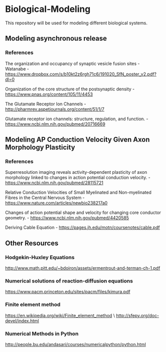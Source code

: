 # Biological-Modeling
This repository will be used for modeling different biological systems.

## Modeling asynchronous release

### References
The organization and occupancy of synaptic vesicle fusion sites - Watanabe - https://www.dropbox.com/s/b10kt2z6rgh71c6/191020_SfN_poster_v2.pdf?dl=0

Organization of the core structure of the postsynaptic density - https://www.pnas.org/content/105/11/4453

The Glutamate Receptor Ion Channels - http://pharmrev.aspetjournals.org/content/51/1/7

Glutamate receptor ion channels: structure, regulation, and function. - https://www.ncbi.nlm.nih.gov/pubmed/20716669

## Modeling AP Conduction Velocity Given Axon Morphology Plasticity

### References
Superresolution imaging reveals activity-dependent plasticity of axon morphology linked to changes in action potential conduction velocity. - https://www.ncbi.nlm.nih.gov/pubmed/28115721

Relative Conduction Velocities of Small Myelinated and Non-myelinated Fibres in the Central Nervous System - https://www.nature.com/articles/newbio238217a0

Changes of action potential shape and velocity for changing core conductor geometry. - https://www.ncbi.nlm.nih.gov/pubmed/4420585

Deriving Cable Equation - https://pages.jh.edu/motn/coursenotes/cable.pdf

## Other Resources
### Hodgekin-Huxley Equations
http://www.math.pitt.edu/~bdoiron/assets/ermentrout-and-terman-ch-1.pdf

### Numerical solutions of reaction-diffusion equations
https://www.pacm.princeton.edu/sites/pacm/files/kimura.pdf

### Finite element method
https://en.wikipedia.org/wiki/Finite_element_method \\
http://sfepy.org/doc-devel/index.html

### Numerical Methods in Python
http://people.bu.edu/andasari/courses/numericalpython/python.html
